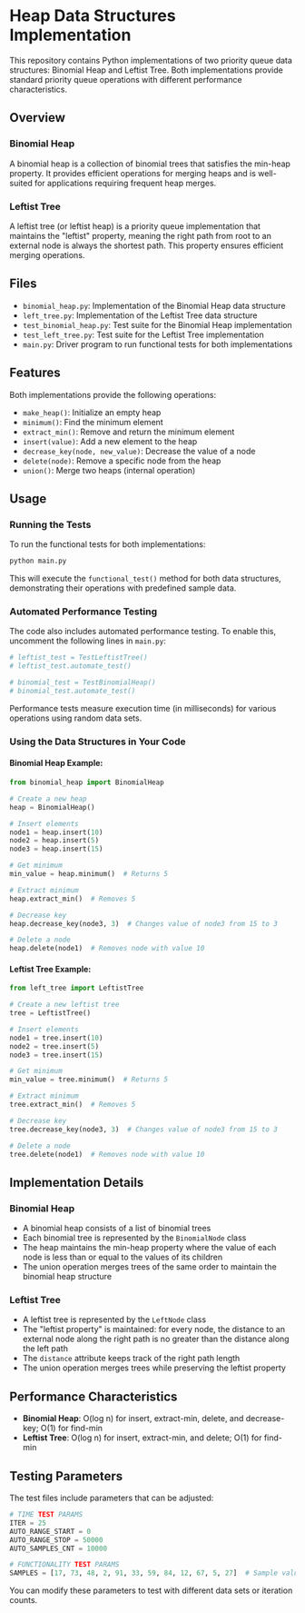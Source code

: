 # Heap Data Structures Implementation

This repository contains Python implementations of two priority queue data structures: Binomial Heap and Leftist Tree. Both implementations provide standard priority queue operations with different performance characteristics.

## Overview

### Binomial Heap
A binomial heap is a collection of binomial trees that satisfies the min-heap property. It provides efficient operations for merging heaps and is well-suited for applications requiring frequent heap merges.

### Leftist Tree
A leftist tree (or leftist heap) is a priority queue implementation that maintains the "leftist" property, meaning the right path from root to an external node is always the shortest path. This property ensures efficient merging operations.

## Files

- `binomial_heap.py`: Implementation of the Binomial Heap data structure
- `left_tree.py`: Implementation of the Leftist Tree data structure
- `test_binomial_heap.py`: Test suite for the Binomial Heap implementation
- `test_left_tree.py`: Test suite for the Leftist Tree implementation
- `main.py`: Driver program to run functional tests for both implementations

## Features

Both implementations provide the following operations:

- `make_heap()`: Initialize an empty heap
- `minimum()`: Find the minimum element
- `extract_min()`: Remove and return the minimum element
- `insert(value)`: Add a new element to the heap
- `decrease_key(node, new_value)`: Decrease the value of a node
- `delete(node)`: Remove a specific node from the heap
- `union()`: Merge two heaps (internal operation)

## Usage

### Running the Tests

To run the functional tests for both implementations:

```bash
python main.py
```

This will execute the `functional_test()` method for both data structures, demonstrating their operations with predefined sample data.

### Automated Performance Testing

The code also includes automated performance testing. To enable this, uncomment the following lines in `main.py`:

```python
# leftist_test = TestLeftistTree()
# leftist_test.automate_test()

# binomial_test = TestBinomialHeap()
# binomial_test.automate_test()
```

Performance tests measure execution time (in milliseconds) for various operations using random data sets.

### Using the Data Structures in Your Code

#### Binomial Heap Example:

```python
from binomial_heap import BinomialHeap

# Create a new heap
heap = BinomialHeap()

# Insert elements
node1 = heap.insert(10)
node2 = heap.insert(5)
node3 = heap.insert(15)

# Get minimum
min_value = heap.minimum()  # Returns 5

# Extract minimum
heap.extract_min()  # Removes 5

# Decrease key
heap.decrease_key(node3, 3)  # Changes value of node3 from 15 to 3

# Delete a node
heap.delete(node1)  # Removes node with value 10
```

#### Leftist Tree Example:

```python
from left_tree import LeftistTree

# Create a new leftist tree
tree = LeftistTree()

# Insert elements
node1 = tree.insert(10)
node2 = tree.insert(5)
node3 = tree.insert(15)

# Get minimum
min_value = tree.minimum()  # Returns 5

# Extract minimum
tree.extract_min()  # Removes 5

# Decrease key
tree.decrease_key(node3, 3)  # Changes value of node3 from 15 to 3

# Delete a node
tree.delete(node1)  # Removes node with value 10
```

## Implementation Details

### Binomial Heap

- A binomial heap consists of a list of binomial trees
- Each binomial tree is represented by the `BinomialNode` class
- The heap maintains the min-heap property where the value of each node is less than or equal to the values of its children
- The union operation merges trees of the same order to maintain the binomial heap structure

### Leftist Tree

- A leftist tree is represented by the `LeftNode` class
- The "leftist property" is maintained: for every node, the distance to an external node along the right path is no greater than the distance along the left path
- The `distance` attribute keeps track of the right path length
- The union operation merges trees while preserving the leftist property

## Performance Characteristics

- **Binomial Heap**: O(log n) for insert, extract-min, delete, and decrease-key; O(1) for find-min
- **Leftist Tree**: O(log n) for insert, extract-min, and delete; O(1) for find-min

## Testing Parameters

The test files include parameters that can be adjusted:

```python
# TIME TEST PARAMS
ITER = 25
AUTO_RANGE_START = 0
AUTO_RANGE_STOP = 50000
AUTO_SAMPLES_CNT = 10000

# FUNCTIONALITY TEST PARAMS
SAMPLES = [17, 73, 48, 2, 91, 33, 59, 84, 12, 67, 5, 27]  # Sample values
```

You can modify these parameters to test with different data sets or iteration counts.
